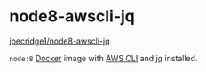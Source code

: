 # node8-awscli-jq

[joecridge1/node8-awscli-jq][repo]

`node:8` [Docker][] image with [AWS CLI][] and [jq][] installed.

[AWS CLI]: https://aws.amazon.com/cli/
[Docker]: https://www.docker.com/
[jq]: https://stedolan.github.io/jq/
[repo]: https://hub.docker.com/r/joecridge1/node8-awscli-jq/
